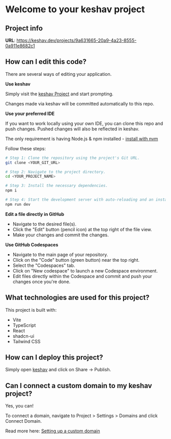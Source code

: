 # Welcome to your keshav project

## Project info

**URL**: https://keshav.dev/projects/9a631665-20a9-4a23-8555-0a911e8682c1

## How can I edit this code?

There are several ways of editing your application.

**Use keshav**

Simply visit the [keshav Project](https://keshav.dev/projects/9a631665-20a9-4a23-8555-0a911e8682c1) and start prompting.

Changes made via keshav will be committed automatically to this repo.

**Use your preferred IDE**

If you want to work locally using your own IDE, you can clone this repo and push changes. Pushed changes will also be reflected in keshav.

The only requirement is having Node.js & npm installed - [install with nvm](https://github.com/nvm-sh/nvm#installing-and-updating)

Follow these steps:

```sh
# Step 1: Clone the repository using the project's Git URL.
git clone <YOUR_GIT_URL>

# Step 2: Navigate to the project directory.
cd <YOUR_PROJECT_NAME>

# Step 3: Install the necessary dependencies.
npm i

# Step 4: Start the development server with auto-reloading and an instant preview.
npm run dev
```

**Edit a file directly in GitHub**

- Navigate to the desired file(s).
- Click the "Edit" button (pencil icon) at the top right of the file view.
- Make your changes and commit the changes.

**Use GitHub Codespaces**

- Navigate to the main page of your repository.
- Click on the "Code" button (green button) near the top right.
- Select the "Codespaces" tab.
- Click on "New codespace" to launch a new Codespace environment.
- Edit files directly within the Codespace and commit and push your changes once you're done.

## What technologies are used for this project?

This project is built with:

- Vite
- TypeScript
- React
- shadcn-ui
- Tailwind CSS

## How can I deploy this project?

Simply open [keshav](https://keshav.dev/projects/9a631665-20a9-4a23-8555-0a911e8682c1) and click on Share -> Publish.

## Can I connect a custom domain to my keshav project?

Yes, you can!

To connect a domain, navigate to Project > Settings > Domains and click Connect Domain.

Read more here: [Setting up a custom domain](https://docs.keshav.dev/tips-tricks/custom-domain#step-by-step-guide)
